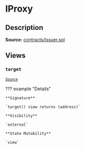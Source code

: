 # IProxy

## Description

**Source:** [contracts/Issuer.sol](https://github.com/Synthetixio/synthetix/tree/v2.49.0-alpha/contracts/Issuer.sol)

## Views

### `target`

<sub>[Source](https://github.com/Synthetixio/synthetix/tree/v2.49.0-alpha/contracts/Issuer.sol#L29)</sub>

??? example "Details"

    **Signature**

    `target() view returns (address)`

    **Visibility**

    `external`

    **State Mutability**

    `view`

